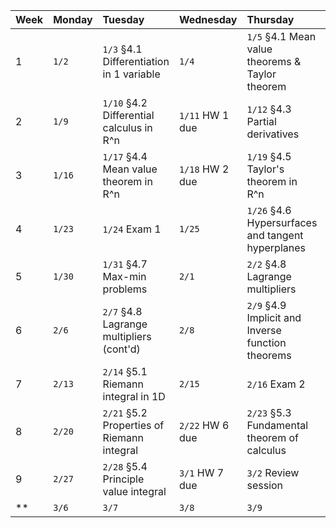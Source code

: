 | Week   | Monday   | Tuesday                                    | Wednesday       | Thursday                                          | Friday          |
|:-------|:---------|:-------------------------------------------|:----------------|:--------------------------------------------------|:----------------|
| 1      | `1/2`    | `1/3` §4.1 Differentiation in 1 variable   | `1/4`           | `1/5` §4.1 Mean value theorems & Taylor theorem   | `1/6`           |
| 2      | `1/9`    | `1/10` §4.2 Differential calculus in R^n   | `1/11` HW 1 due | `1/12` §4.3 Partial derivatives                   | `1/13`          |
| 3      | `1/16`   | `1/17` §4.4 Mean value theorem in R^n      | `1/18` HW 2 due | `1/19` §4.5 Taylor's theorem in R^n               | `1/20`          |
| 4      | `1/23`   | `1/24` Exam 1                              | `1/25`          | `1/26` §4.6 Hypersurfaces and tangent hyperplanes | `1/27` HW 3 due |
| 5      | `1/30`   | `1/31` §4.7 Max-min problems               | `2/1`           | `2/2` §4.8 Lagrange multipliers                   | `2/3` HW 4 due  |
| 6      | `2/6`    | `2/7` §4.8 Lagrange multipliers (cont'd)   | `2/8`           | `2/9` §4.9 Implicit and Inverse function theorems | `2/10` HW 5 due |
| 7      | `2/13`   | `2/14` §5.1 Riemann integral in 1D         | `2/15`          | `2/16` Exam 2                                     | `2/17`          |
| 8      | `2/20`   | `2/21` §5.2 Properties of Riemann integral | `2/22` HW 6 due | `2/23` §5.3 Fundamental theorem of calculus       | `2/24`          |
| 9      | `2/27`   | `2/28` §5.4 Principle value integral       | `3/1` HW 7 due  | `3/2` Review session                              | `3/3`           |
| **     | `3/6`    | `3/7`                                      | `3/8`           | `3/9`                                             | `3/10`          |